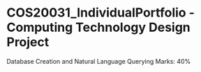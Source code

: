 # COS20031_IndividualPortfolio - Computing Technology Design Project

Database Creation and Natural Language Querying
Marks: 40% 
